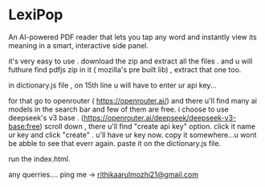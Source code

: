 # LexiPop
 An AI-powered PDF reader that lets you tap any word and instantly view its meaning in a smart, interactive side panel.

it's very easy to use .
 download the zip and extract all the files .
  and u will futhure find pdfjs zip in it ( mozilla's pre built lib) , extract that one too.

in dictionary.js file , on 15th line u will have to enter ur api key... 

for that go to openrouter ( https://openrouter.ai/)
 and there u'll find many ai models in the search bar and few of them are free. 
  i choose to use deepseek's v3 base . (https://openrouter.ai/deepseek/deepseek-v3-base:free)
   scroll down , there u'll find "create api key"  option. click it
    name ur key and click "create" . u'll have ur key now.  copy it somewhere...u wont be abble to see that everr again.
     paste it on the dictionary.js file. 

run the index.html.   

any querries.... ping me -> rithikaarulmozhi21@gmail.com

